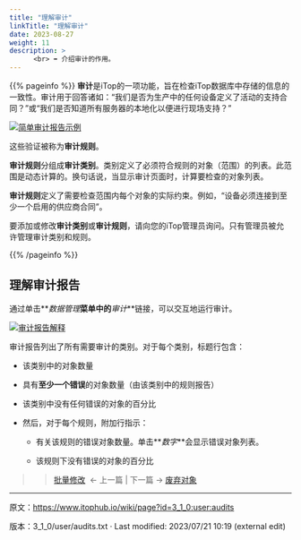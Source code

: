 ```yaml
---
title: "理解审计"
linkTitle: "理解审计"
date: 2023-08-27
weight: 11
description: >
      <br> ➡️ 介绍审计的作用。
---
```


{{% pageinfo %}}
**审计**是iTop的一项功能，旨在检查iTop数据库中存储的信息的一致性。审计用于回答诸如：“我们是否为生产中的任何设备定义了活动的支持合同？”或“我们是否知道所有服务器的本地化以便进行现场支持？”

[![简单审计报告示例](https://www.itophub.io/wiki/media?w=450&tok=0d7026&media=3_1_0:user:audit-report.png "简单审计报告示例")](https://www.itophub.io/wiki/media-detail?id=3_1_0:user:audits&media=3_1_0:user:audit-report.png "3_1_0:user:audit-report.png")

这些验证被称为**审计规则**。

**审计规则**分组成**审计类别**。类别定义了必须符合规则的对象（范围）的列表。此范围是动态计算的。换句话说，当显示审计页面时，计算要检查的对象列表。

**审计规则**定义了需要检查范围内每个对象的实际约束。例如，“设备必须连接到至少一个启用的供应商合同”。

要添加或修改**审计类别**或**审计规则**，请向您的iTop管理员询问。只有管理员被允许管理审计类别和规则。

{{% /pageinfo %}}

## 理解审计报告

通过单击**_数据管理_**菜单中的**_审计_**链接，可以交互地运行审计。

[![审计报告解释](https://www.itophub.io/wiki/media?w=500&tok=f49636&media=3_1_0:user:audit-report2.png "审计报告解释")](https://www.itophub.io/wiki/media-detail?id=3_1_0:user:audits&media=3_1_0:user:audit-report2.png "3_1_0:user:audit-report2.png")

审计报告列出了所有需要审计的类别。对于每个类别，标题行包含：

*   该类别中的对象数量
    
*   具有**至少一个错误**的对象数量（由该类别中的规则报告）
    
*   该类别中没有任何错误的对象的百分比
    
*   然后，对于每个规则，附加行指示：
    
    *   有关该规则的错误对象数量。单击**_数字_**会显示错误对象列表。
        
    *   该规则下没有错误的对象的百分比

>> [批量修改](../10-bulk_modifications/)  ← 上一篇 | 下一篇 → [废弃对象](../12-obsolete_object/) 
---
原文：<https://www.itophub.io/wiki/page?id=3_1_0:user:audits>

版本：3_1_0/user/audits.txt · Last modified: 2023/07/21 10:19 (external edit)